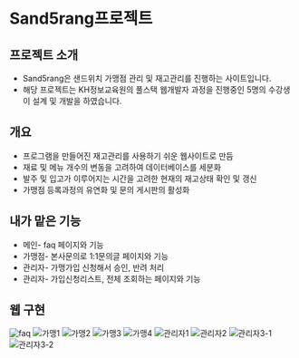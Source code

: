 # Sand5rang프로젝트

## 프로젝트 소개
- Sand5rang은 샌드위치 가맹점 관리 및 재고관리를 진행하는 사이트입니다.
- 해당 프로젝트는 KH정보교육원의 풀스택 웹개발자 과정을 진행중인 5명의 수강생이 설계 및 개발을 하였습니다.

## 개요
- 프로그램을 만들어진 재고관리를 사용하기 쉬운 웹사이트로 만듬
- 재료 및 메뉴 개수의 변동을 고려하여 데이터베이스를 세분화
- 발주 및 입고가 이루어지는 시간을 고려한 현재의 재고상태 확인 및 갱신
- 가맹점 등록과정의 유연화 및 문의 게시판의 활성화

## 내가 맡은 기능
- 메인- faq 페이지와 기능
- 가맹점- 본사문의로 1:1문의글 페이지와 기능
- 관리자- 가맹가입 신청해서 승인, 반려 처리
- 관리자- 가입신청리스트, 전체 조회하는 페이지와 기능

## 웹 구현
![faq](https://user-images.githubusercontent.com/97028831/183025222-74a022fb-27cb-4b02-a549-5fc40d4bedcf.png)
![가맹1](https://user-images.githubusercontent.com/97028831/183025470-c89521f1-3780-4d5f-8773-323741468088.png)
![가맹2](https://user-images.githubusercontent.com/97028831/183025485-64de0c96-76f5-4cbf-a1ad-d77e2841d588.png)
![가맹3](https://user-images.githubusercontent.com/97028831/183025496-41d3a900-c6b7-4e9a-8c1a-97065582de36.png)
![가맹4](https://user-images.githubusercontent.com/97028831/183025507-1c6282e5-3097-4cbf-b5b5-00d4db8fe7da.png)
![관리자1](https://user-images.githubusercontent.com/97028831/183025520-601eb377-8d43-43a6-8016-4b6e50b7f3e5.png)
![관리자2](https://user-images.githubusercontent.com/97028831/183025533-27dbaecf-b553-4ee8-8e48-116655b4ea82.png)
![관리자3-1](https://user-images.githubusercontent.com/97028831/183025592-818316a4-3454-4a32-a384-5acd5fdaef1c.png)
![관리자3-2](https://user-images.githubusercontent.com/97028831/183025608-fa318806-48f7-4460-a064-b5c241c00a47.png)


